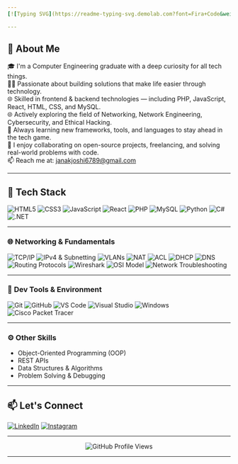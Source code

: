 ```yaml
---
[![Typing SVG](https://readme-typing-svg.demolab.com?font=Fira+Code&weight=800&size=28&pause=700&color=008000&background=00000000&center=true&vCenter=true&width=700&lines=🙏+Hey+there+👋+I'm+Janak+Joshi!❤️)](https://git.io/typing-svg)

---
```


## 🚀 About Me

🎓 I'm a Computer Engineering graduate with a deep curiosity for all tech things.  
👨‍💻 Passionate about building solutions that make life easier through technology.  
🌐 Skilled in frontend & backend technologies — including PHP, JavaScript, React, HTML, CSS, and MySQL.                      
🌐 Actively exploring the field of Networking, Network Engineering, Cybersecurity, and Ethical Hacking.  
🧠 Always learning new frameworks, tools, and languages to stay ahead in the tech game.  
🤝 I enjoy collaborating on open-source projects, freelancing, and solving real-world problems with code.  
📫 Reach me at: [janakjoshi6789@gmail.com](mailto:janakjoshi6789@gmail.com)  

---

## 🔧 Tech Stack


![HTML5](https://img.shields.io/badge/-HTML5-333?&logo=html5)
![CSS3](https://img.shields.io/badge/-CSS3-333?&logo=css3)
![JavaScript](https://img.shields.io/badge/-JavaScript-333?&logo=javascript)
![React](https://img.shields.io/badge/-React-333?&logo=react)
![PHP](https://img.shields.io/badge/-PHP-333?&logo=php)
![MySQL](https://img.shields.io/badge/-MySQL-333?&logo=mysql)
![Python](https://img.shields.io/badge/-Python-333?&logo=python)
![C#](https://img.shields.io/badge/-C%23-333?&logo=c-sharp)
![.NET](https://img.shields.io/badge/-.NET-333?&logo=dotnet)

---
### 🌐 **Networking & Fundamentals**

![TCP/IP](https://img.shields.io/badge/-TCP%2FIP-333?&logo=ethernet)
![IPv4 & Subnetting](https://img.shields.io/badge/-IPv4%20%26%20Subnetting-333?&logo=ipfs)
![VLANs](https://img.shields.io/badge/-VLANs-333?&logo=cisco)
![NAT](https://img.shields.io/badge/-NAT-333?&logo=cloudflare)
![ACL](https://img.shields.io/badge/-Access%20Control%20List%20(ACL)-333?&logo=verizon)
![DHCP](https://img.shields.io/badge/-DHCP-333?&logo=networking)
![DNS](https://img.shields.io/badge/-DNS-333?&logo=cloudflare)
![Routing Protocols](https://img.shields.io/badge/-Routing%20(OSPF%2C%20RIP)-333?&logo=internet-explorer)
![Wireshark](https://img.shields.io/badge/-Wireshark-333?&logo=wireshark)
![OSI Model](https://img.shields.io/badge/-OSI%20Model-333?&logo=freenas)
![Network Troubleshooting](https://img.shields.io/badge/-Ping%2FTraceroute%2FARP-333?&logo=waze)

---
### 🔧 **Dev Tools & Environment**

![Git](https://img.shields.io/badge/-Git-333?&logo=git)
![GitHub](https://img.shields.io/badge/-GitHub-333?&logo=github)
![VS Code](https://img.shields.io/badge/-VS%20Code-333?&logo=visual-studio-code)
![Visual Studio](https://img.shields.io/badge/-Visual%20Studio-333?&logo=visual-studio)
![Windows](https://img.shields.io/badge/-Windows-333?&logo=windows)
![Cisco Packet Tracer](https://img.shields.io/badge/-Cisco%20Packet%20Tracer-333?&logo=cisco)

---



### ⚙️ **Other Skills**

- Object-Oriented Programming (OOP)  
- REST APIs  
- Data Structures & Algorithms  
- Problem Solving & Debugging  

---

## 📫 Let's Connect

[![LinkedIn](https://img.shields.io/badge/-LinkedIn-0077B5?logo=linkedin&style=flat)](https://www.linkedin.com/in/janak-joshi-088667287/)
[![Instagram](https://img.shields.io/badge/-Instagram-E4405F?logo=instagram&style=flat)](https://www.instagram.com/janakjoshi6789/)

---

<p align="center">
  <img src="https://komarev.com/ghpvc/?username=janak-joshi6789&label=🔥+Profile+Views&color=FF69B4&style=for-the-badge" alt="GitHub Profile Views" />
</p>

---
